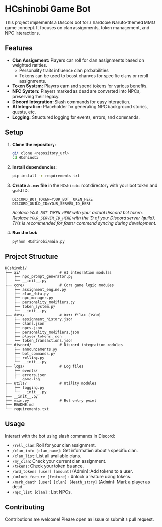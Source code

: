 # HCshinobi Game Bot

This project implements a Discord bot for a hardcore Naruto-themed MMO game concept.
It focuses on clan assignments, token management, and NPC interactions.

## Features

*   **Clan Assignment:** Players can roll for clan assignments based on weighted rarities.
    *   Personality traits influence clan probabilities.
    *   Tokens can be used to boost chances for specific clans or reroll assignments.
*   **Token System:** Players earn and spend tokens for various benefits.
*   **NPC System:** Players marked as dead are converted into NPCs, preserving their legacy.
*   **Discord Integration:** Slash commands for easy interaction.
*   **AI Integration:** Placeholder for generating NPC background stories, quests, etc.
*   **Logging:** Structured logging for events, errors, and commands.

## Setup

1.  **Clone the repository:**
    ```bash
    git clone <repository_url>
    cd HCshinobi
    ```

2.  **Install dependencies:**
    ```bash
    pip install -r requirements.txt
    ```

3.  **Create a `.env` file** in the `HCshinobi` root directory with your bot token and guild ID:
    ```dotenv
    DISCORD_BOT_TOKEN=YOUR_BOT_TOKEN_HERE
    DISCORD_GUILD_ID=YOUR_SERVER_ID_HERE 
    ```
    *Replace `YOUR_BOT_TOKEN_HERE` with your actual Discord bot token.*
    *Replace `YOUR_SERVER_ID_HERE` with the ID of your Discord server (guild). This is recommended for faster command syncing during development.*

4.  **Run the bot:**
    ```bash
    python HCshinobi/main.py
    ```

## Project Structure

```
HCshinobi/
├── ai/                  # AI integration modules
│   ├── npc_prompt_generator.py
│   └── __init__.py
├── core/                # Core game logic modules
│   ├── assignment_engine.py
│   ├── clan_data.py
│   ├── npc_manager.py
│   ├── personality_modifiers.py
│   ├── token_system.py
│   └── __init__.py
├── data/                # Data files (JSON)
│   ├── assignment_history.json
│   ├── clans.json
│   ├── npcs.json
│   ├── personality_modifiers.json
│   ├── player_tokens.json
│   └── token_transactions.json
├── discord/             # Discord integration modules
│   ├── announcements.py
│   ├── bot_commands.py
│   ├── rolling.py
│   └── __init__.py
├── logs/                # Log files
│   ├── events/
│   ├── errors.json
│   └── game.log
├── utils/               # Utility modules
│   ├── logging.py
│   └── __init__.py
├── __init__.py
├── main.py              # Bot entry point
├── README.md
└── requirements.txt
```

## Usage

Interact with the bot using slash commands in Discord:

*   `/roll_clan`: Roll for your clan assignment.
*   `/clan_info [clan_name]`: Get information about a specific clan.
*   `/clan_list`: List all available clans.
*   `/my_clan`: Check your current clan assignment.
*   `/tokens`: Check your token balance.
*   `/add_tokens [user] [amount]` (Admin): Add tokens to a user.
*   `/unlock_feature [feature]` : Unlock a feature using tokens.
*   `/mark_death [user] [clan] [death_story]` (Admin): Mark a player as dead.
*   `/npc_list [clan]` : List NPCs.

## Contributing

Contributions are welcome! Please open an issue or submit a pull request. 